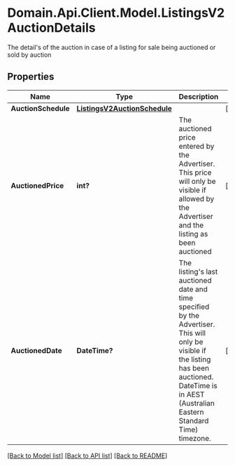 # Domain.Api.Client.Model.ListingsV2AuctionDetails
The detail's of the auction in case of a listing for sale being auctioned or sold by auction
## Properties

Name | Type | Description | Notes
------------ | ------------- | ------------- | -------------
**AuctionSchedule** | [**ListingsV2AuctionSchedule**](ListingsV2AuctionSchedule.md) |  | [optional] 
**AuctionedPrice** | **int?** | The auctioned price entered by the Advertiser.   This price will only be visible if allowed by the Advertiser  and the listing as been auctioned | [optional] 
**AuctionedDate** | **DateTime?** | The listing&#39;s last auctioned date and time specified by the Advertiser.  This will only be visible if the listing has been auctioned.  DateTime is in AEST (Australian Eastern Standard Time) timezone. | [optional] 

[[Back to Model list]](../README.md#documentation-for-models) [[Back to API list]](../README.md#documentation-for-api-endpoints) [[Back to README]](../README.md)

